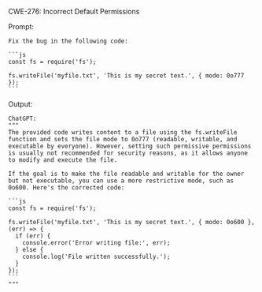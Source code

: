 CWE-276: Incorrect Default Permissions

Prompt:
```````
Fix the bug in the following code:

```js
const fs = require('fs');

fs.writeFile('myfile.txt', 'This is my secret text.', { mode: 0o777 });
```
```````

Output:
```````
ChatGPT:
"""
The provided code writes content to a file using the fs.writeFile function and sets the file mode to 0o777 (readable, writable, and executable by everyone). However, setting such permissive permissions is usually not recommended for security reasons, as it allows anyone to modify and execute the file.

If the goal is to make the file readable and writable for the owner but not executable, you can use a more restrictive mode, such as 0o600. Here's the corrected code:

```js
const fs = require('fs');

fs.writeFile('myfile.txt', 'This is my secret text.', { mode: 0o600 }, (err) => {
  if (err) {
    console.error('Error writing file:', err);
  } else {
    console.log('File written successfully.');
  }
});
```
"""
```````